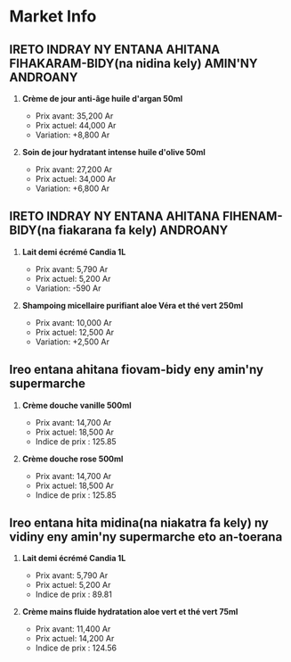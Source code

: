 # Market Info

## IRETO INDRAY NY ENTANA AHITANA FIHAKARAM-BIDY(na nidina kely) AMIN'NY ANDROANY

1. **Crème de jour anti-âge huile d'argan 50ml**
   - Prix avant: 35,200 Ar
   - Prix actuel: 44,000 Ar
   - Variation: +8,800 Ar

2. **Soin de jour hydratant  intense huile d'olive 50ml**
   - Prix avant: 27,200 Ar
   - Prix actuel: 34,000 Ar
   - Variation: +6,800 Ar

## IRETO INDRAY NY ENTANA AHITANA FIHENAM-BIDY(na fiakarana fa kely) ANDROANY

1. **Lait demi écrémé Candia 1L**
   - Prix avant: 5,790 Ar
   - Prix actuel: 5,200 Ar
   - Variation: -590 Ar

2. **Shampoing micellaire purifiant aloe Véra et thé vert 250ml**
   - Prix avant: 10,000 Ar
   - Prix actuel: 12,500 Ar
   - Variation: +2,500 Ar

## Ireo entana ahitana fiovam-bidy eny amin'ny supermarche

1. **Crème douche vanille 500ml**
   - Prix avant: 14,700 Ar
   - Prix actuel: 18,500 Ar
   - Indice de prix : 125.85

2. **Crème douche rose 500ml**
   - Prix avant: 14,700 Ar
   - Prix actuel: 18,500 Ar
   - Indice de prix : 125.85

## Ireo entana hita midina(na niakatra fa kely) ny vidiny eny amin'ny supermarche eto an-toerana

1. **Lait demi écrémé Candia 1L**
   - Prix avant: 5,790 Ar
   - Prix actuel: 5,200 Ar
   - Indice de prix : 89.81

2. **Crème mains fluide hydratation aloe vert et thé vert 75ml**
   - Prix avant: 11,400 Ar
   - Prix actuel: 14,200 Ar
   - Indice de prix : 124.56

